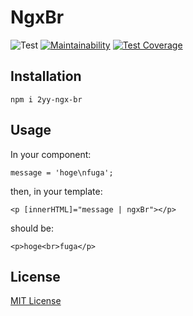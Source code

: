 # NgxBr

![Test](https://github.com/2YY/ngx-br/workflows/Test/badge.svg)
[![Maintainability](https://api.codeclimate.com/v1/badges/864dcdff5e2b8f2f409c/maintainability)](https://codeclimate.com/github/2YY/ngx-br/maintainability)
[![Test Coverage](https://api.codeclimate.com/v1/badges/864dcdff5e2b8f2f409c/test_coverage)](https://codeclimate.com/github/2YY/ngx-br/test_coverage)

## Installation

`npm i 2yy-ngx-br`

## Usage

In your component:

`message = 'hoge\nfuga';`

then, in your template:

`<p [innerHTML]="message | ngxBr"></p>`

should be:

`<p>hoge<br>fuga</p>`

## License

[MIT License](./LICENSE)
